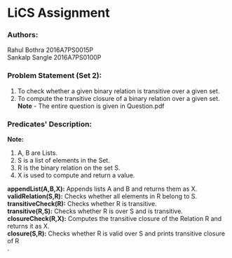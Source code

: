 # LiCS Assignment
### Authors:
Rahul Bothra 2016A7PS0015P<br>
Sankalp Sangle 2016A7PS0100P

### Problem Statement (Set 2):
1. To check whether a given binary relation is transitive over a given set.
2. To compute the transitive closure of a binary relation over a given set.<br>
**Note** - The entire question is given in Question.pdf

### Predicates' Description:
**Note:**
 1. A, B are Lists.
 2. S is a list of elements in the Set.
 3. R is the binary relation on the set S.
 4. X is used to compute and return a value.

**appendList(A,B,X):** Appends lists A and B and returns them as X.<br>
**validRelation(S,R):** Checks whether all elements in R belong to S.<br>
**transitiveCheck(R):** Checks whether R is transitive.<br>
**transitive(R,S):** Checks whether R is over S and is transitive.<br>
**closureCheck(R,X):** Computes the transitive closure of the Relation R and returns it as X.<br>
**closure(S,R):** Checks whether R is valid over S and prints transitive closure of R<br>.
